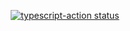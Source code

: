 <p align="center">
  <a href="https://github.com/stevejamesconner/regex-matcher/actions"><img alt="typescript-action status" src="https://github.com/stevejamesconner/regex-matcher/workflows/build-test/badge.svg"></a>
</p>
